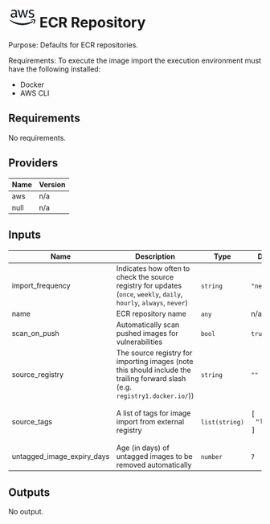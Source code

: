 # ![AWS](aws-logo.png) ECR Repository

Purpose: Defaults for ECR repositories.

Requirements: To execute the image import the execution environment must have the following installed:
* Docker
* AWS CLI

## Requirements

No requirements.

## Providers

| Name | Version |
|------|---------|
| aws | n/a |
| null | n/a |

## Inputs

| Name | Description | Type | Default | Required |
|------|-------------|------|---------|:--------:|
| import\_frequency | Indicates how often to check the source registry for updates (`once`, `weekly`, `daily`, `hourly`, `always`, `never`) | `string` | `"never"` | no |
| name | ECR repository name | `any` | n/a | yes |
| scan\_on\_push | Automatically scan pushed images for vulnerabilities | `bool` | `true` | no |
| source\_registry | The source registry for importing images (note this should include the trailing forward slash (e.g. `registry1.docker.io/`)) | `string` | `""` | no |
| source\_tags | A list of tags for image import from external registry | `list(string)` | <pre>[<br>  "latest"<br>]</pre> | no |
| untagged\_image\_expiry\_days | Age (in days) of untagged images to be removed automatically | `number` | `7` | no |

## Outputs

No output.

